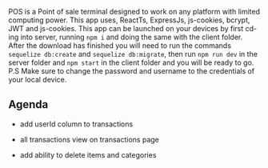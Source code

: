 POS is a Point of sale terminal designed to work on any platform with limited computing power.  This app uses, ReactTs, ExpressJs, js-cookies, bcrypt, JWT and js-cookies. This app can be launched on your devices by first cd-ing into server, running `npm i` and doing the same with the client folder.  After the download has finished you will need to run the commands `sequelize db:create` and `sequelize db:migrate`, then run `npm run dev` in the server folder and `npm start` in the client folder and you will be ready to go.  P.S Make sure to change the password and username to the credentials of your local device.

## Agenda



- add userId column to transactions

- all transactions view on transactions page

- add ability to delete items and categories